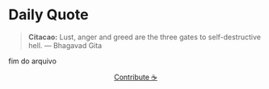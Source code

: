 # Daily Quote

> **Citacao:** Lust, anger and greed are the three gates to self-destructive hell. — Bhagavad Gita

fim do arquivo

<watermark-footer>
<p align="center">
  <a href="https://github.com/ruisuan/ruisuan/blob/main/contribute.md">Contribute ☕</a>
</p>
</watermark-footer>
